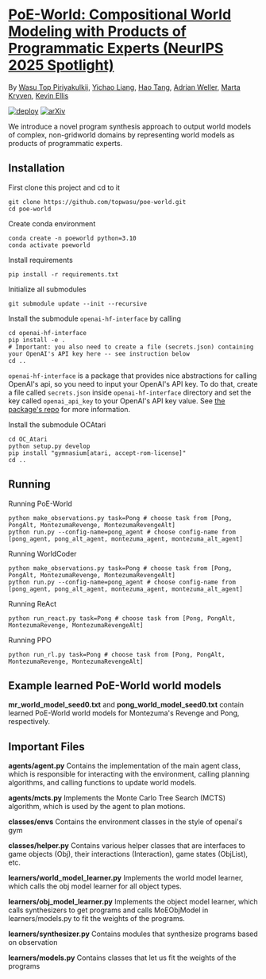 # [PoE-World: Compositional World Modeling with Products of Programmatic Experts (NeurIPS 2025 Spotlight)](https://arxiv.org/abs/2505.10819)

By [Wasu Top Piriyakulkij](https://www.cs.cornell.edu/~wp237/), [Yichao Liang](https://yichao-liang.github.io/), [Hao Tang](https://haotang1995.github.io/), [Adrian Weller](https://mlg.eng.cam.ac.uk/adrian/), [Marta Kryven](https://marta-kryven.github.io/), [Kevin Ellis](https://www.cs.cornell.edu/~ellisk/)

[![deploy](https://img.shields.io/badge/Project_Page%20%20-8A2BE2)](https://topwasu.github.io/poe-world) [![arXiv](https://img.shields.io/badge/arXiv-2401.02739-red.svg)](https://arxiv.org/abs/2505.10819)


We introduce a novel program synthesis approach to output world models of complex, non-gridworld domains by representing world models as products of programmatic experts.

## Installation

First clone this project and cd to it 
```
git clone https://github.com/topwasu/poe-world.git
cd poe-world
```

Create conda environment 
```
conda create -n poeworld python=3.10
conda activate poeworld
```

Install requirements 
```
pip install -r requirements.txt
```

Initialize all submodules 
```
git submodule update --init --recursive
```

Install the submodule `openai-hf-interface` by calling 
```
cd openai-hf-interface
pip install -e .
# Important: you also need to create a file (secrets.json) containing your OpenAI's API key here -- see instruction below
cd ..
```
`openai-hf-interface` is a package that provides nice abstractions for calling OpenAI's api, so you need to input your OpenAI's API key. To do that, create a file called `secrets.json` inside `openai-hf-interface` directory and set the key called `openai_api_key` to your OpenAI's API key value. See [the package's repo](https://github.com/topwasu/openai-hf-interface) for more information.

Install the submodule OCAtari
```
cd OC_Atari
python setup.py develop 
pip install "gymnasium[atari, accept-rom-license]"
cd ..
```

## Running

Running PoE-World
```
python make_observations.py task=Pong # choose task from [Pong, PongAlt, MontezumaRevenge, MontezumaRevengeAlt]
python run.py --config-name=pong_agent # choose config-name from [pong_agent, pong_alt_agent, montezuma_agent, montezuma_alt_agent]
```

Running WorldCoder
```
python make_observations.py task=Pong # choose task from [Pong, PongAlt, MontezumaRevenge, MontezumaRevengeAlt]
python run.py --config-name=pong_agent # choose config-name from [pong_agent, pong_alt_agent, montezuma_agent, montezuma_alt_agent]
```

Running ReAct
```
python run_react.py task=Pong # choose task from [Pong, PongAlt, MontezumaRevenge, MontezumaRevengeAlt]
```

Running PPO
```
python run_rl.py task=Pong # choose task from [Pong, PongAlt, MontezumaRevenge, MontezumaRevengeAlt]
```

## Example learned PoE-World world models

**mr_world_model_seed0.txt** and **pong_world_model_seed0.txt** contain learned PoE-World world models for Montezuma's Revenge and Pong, respectively.

## Important Files

**agents/agent.py**
Contains the implementation of the main agent class, which is responsible for interacting with the environment, calling planning algorithms, and calling functions to update world models.

**agents/mcts.py**
Implements the Monte Carlo Tree Search (MCTS) algorithm, which is used by the agent to plan motions.

**classes/envs**
Contains the environment classes in the style of openai's gym

**classes/helper.py**
Contains various helper classes that are interfaces to game objects (Obj), their interactions (Interaction), game states (ObjList), etc.

**learners/world_model_learner.py**
Implements the world model learner, which calls the obj model learner for all object types.

**learners/obj_model_learner.py**
Implements the object model learner, which calls synthesizers to get programs and calls MoEObjModel in learners/models.py to fit the weights of the programs.

**learners/synthesizer.py**
Contains modules that synthesize programs based on observation

**learners/models.py**
Contains classes that let us fit the weights of the programs